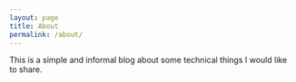 ```yaml
---
layout: page
title: About
permalink: /about/
---
```


This is a simple and informal blog about some technical things I would like to share.
